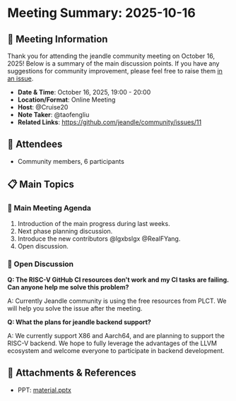# Meeting Summary: 2025-10-16

## 📅 Meeting Information

Thank you for attending the jeandle community meeting on October 16, 2025! Below is a summary of the main discussion points. If you have any suggestions for community improvement, please feel free to raise them [in an issue](https://github.com/jeandle/community/issues).

- **Date & Time**: October 16, 2025, 19:00 - 20:00
- **Location/Format**: Online Meeting
- **Host**: @Cruise20
- **Note Taker**: @taofengliu
- **Related Links**: https://github.com/jeandle/community/issues/11

## 👥 Attendees

- Community members, 6 participants

## 📋 Main Topics

### 🚀 Main Meeting Agenda
1. Introduction of the main progress during last weeks.
2. Next phase planning discussion.
4. Introduce the new contributors @lgxbslgx @RealFYang.
5. Open discussion.

### 💬 Open Discussion

  **Q: The RISC-V GitHub CI resources don't work and my CI tasks are failing. Can anyone help me solve this problem?**

  A: Currently Jeandle community is using the free resources from PLCT. We will help you solve the issue after the meeting.


  **Q: What the plans for jeandle backend support?**

  A: We currently support X86 and Aarch64, and are planning to support the RISC-V backend. We hope to fully leverage the advantages of the LLVM ecosystem and welcome everyone to participate in backend development.



## 📎 Attachments & References

- PPT: [material.pptx](./material.pptx)
